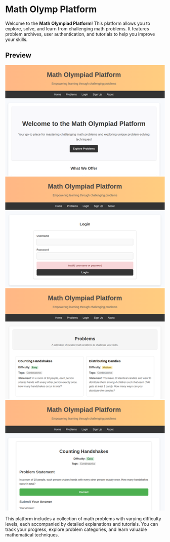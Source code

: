 # Math Olymp Platform

Welcome to the **Math Olympiad Platform**! This platform allows you to explore, solve, and learn from challenging math problems. It features problem archives, user authentication, and tutorials to help you improve your skills.

## Preview

![Image 1](./preview/home.png)
![Image 2](./preview/login.png)
![Image 3](./preview/problems.png)
![Image 4](./preview/problem.png)

This platform includes a collection of math problems with varying difficulty levels, each accompanied by detailed explanations and tutorials. You can track your progress, explore problem categories, and learn valuable mathematical techniques.
